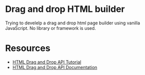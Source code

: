 # Drag and drop HTML builder
Trying to develelp a drag and drop html page builder using vanilla JavaScript. No library or framework is used.

# Resources
* [HTML Drag and Drop API Tutorial](https://www.w3schools.com/html/html5_draganddrop.asp)
* [HTML Drag and Drop API Documentation](https://developer.mozilla.org/en-US/docs/Web/API/HTML_Drag_and_Drop_API)